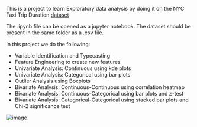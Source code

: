 This is a project to learn Exploratory data analysis by doing it on the NYC Taxi Trip Duration [dataset](https://drive.google.com/file/d/1AYgg6_bTxW84Ip5Yhs0jhEsn88nFot6z/view?usp=sharing)

The .ipynb file can be opened as a jupyter notebook. The dataset should be present in the same folder as a .csv file.

In this project we do the following:

* Variable Identification and Typecasting
* Feature Engineering to create new features
* Univariate Analysis: Continuous using kde plots
* Univariate Analysis: Categorical using bar plots
* Outlier Analysis using Boxplots
* Bivariate Analysis: Continuous-Continuous using correlation heatmap
* Bivariate Analysis: Continuous-Categorical using bar plots and z-test
* Bivariate Analysis: Categorical-Categorical using stacked bar plots and Chi-2 significance test

![image](https://user-images.githubusercontent.com/91553008/208332963-8ed57e1b-9576-4663-85d7-c72a0e1806bf.png)

